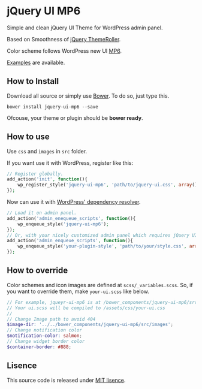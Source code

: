 # jQuery UI MP6

Simple and clean jQuery UI Theme for WordPress admin panel.

Based on Smoothness of [jQuery ThemeRoller](http://jqueryui.com/themeroller/#!).

Color scheme follows WordPress new UI [MP6](http://wordpress.org/news/2013/12/parker/).

[Examples](http://hametuha.github.io/jquery-ui-mp6/demo/) are available.

## How to Install

Download all source or simply use [Bower](http://bower.io). To do so, just type this.

```
bower install jquery-ui-mp6 --save
```

Ofcouse, your theme or plugin should be **bower ready**.

## How to use

Use `css` and `images` in `src` folder.

If you want use it with WordPress, register like this:

```php  
// Register globally.
add_action('init', function(){  
    wp_register_style('jquery-ui-mp6', 'path/to/jquery-ui.css', array(), '1.0');  
});  
```

Now can use it with [WordPress' dependency resolver](https://codex.wordpress.org/Function_Reference/wp_enqueue_style).

```php
// Load it on admin panel.
add_action('admin_enequeue_scripts', function(){
	wp_enqueue_style('jquery-ui-mp6');
});
// Or, with your nicely customized admin panel which requires jQuery UI
add_action('admin_enqueue_scripts', function(){
	wp_enqueue_style('your-plugin-style', 'path/to/your/style.css', array('jquery-ui-mp6'), '1.0');
});
```

## How to override

Color schemes and icon images are defined at `scss/_variables.scss`.
So, if you want to override them, make `your-ui.scss` like below.

```scss
// For example, jqueyr-ui-mp6 is at /bower_components/jquery-ui-mp6/src
// Your ui.scss will be compiled to /assets/css/your-ui.css
//
// Change Image path to avoid 404
$image-dir: '../../bower_components/jquery-ui-mp6/src/images';
// Change notification color
$notification-color: salmon;
// Change widget border color
$container-border: #888;
```

## Lisence

This source code is released under [MIT lisence](http://opensource.org/licenses/mit-license.php).